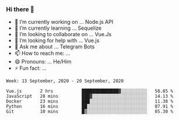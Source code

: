 ### Hi there 👋

- 🔭 I’m currently working on ... Node.js API
- 🌱 I’m currently learning ... Sequelize
- 👯 I’m looking to collaborate on ... Vue.Js
- 🤔 I’m looking for help with ... Vue.js
- 💬 Ask me about ... Telegram Bots 
- 📫 How to reach me: ... 
- 😄 Pronouns: ... He/Him
- ⚡ Fun fact: ... 


<!--START_SECTION:waka-->
```text
Week: 13 September, 2020 - 20 September, 2020

Vue.js       2 hrs           ██████████████▓░░░░░░░░░░   58.85 % 
JavaScript   28 mins         ███▓░░░░░░░░░░░░░░░░░░░░░   14.13 % 
Docker       23 mins         ███░░░░░░░░░░░░░░░░░░░░░░   11.38 % 
Python       16 mins         ██░░░░░░░░░░░░░░░░░░░░░░░   07.91 % 
Git          10 mins         █▒░░░░░░░░░░░░░░░░░░░░░░░   05.30 % 
```
<!--END_SECTION:waka-->

<!--
**therealstein/therealstein** is a ✨ _special_ ✨ repository because its `README.md` (this file) appears on your GitHub profile.

Here are some ideas to get you started:

- 🔭 I’m currently working on ...
- 🌱 I’m currently learning ...
- 👯 I’m looking to collaborate on ...
- 🤔 I’m looking for help with ...
- 💬 Ask me about ...
- 📫 How to reach me: ...
- 😄 Pronouns: ...
- ⚡ Fun fact: ...
-->
